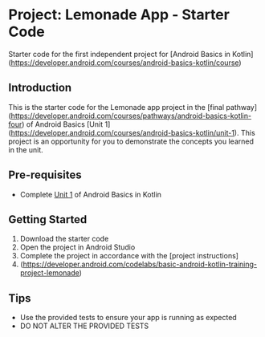 Project: Lemonade App - Starter Code
==================================

Starter code for the first independent project for [Android Basics in Kotlin]
(https://developer.android.com/courses/android-basics-kotlin/course)

Introduction
------------

This is the starter code for the Lemonade app project in the [final pathway]
(https://developer.android.com/courses/pathways/android-basics-kotlin-four)
of Android Basics [Unit 1]
(https://developer.android.com/courses/android-basics-kotlin/unit-1). This project is an opportunity for you to demonstrate the concepts you learned in the unit.

Pre-requisites
--------------

- Complete [Unit 1](https://developer.android.com/courses/android-basics-kotlin/unit-1) of Android Basics in Kotlin

Getting Started
---------------

1. Download the starter code
2. Open the project in Android Studio
3. Complete the project in accordance with the [project instructions]
4. (https://developer.android.com/codelabs/basic-android-kotlin-training-project-lemonade)

Tips
----

- Use the provided tests to ensure your app is running as expected
- DO NOT ALTER THE PROVIDED TESTS

